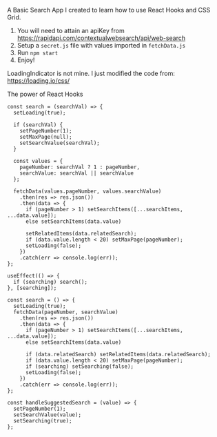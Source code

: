 A Basic Search App I created to learn how to use React Hooks and CSS Grid.

1)  You will need to attain an apiKey from https://rapidapi.com/contextualwebsearch/api/web-search  
2)  Setup a ```secret.js``` file with values imported in ```fetchData.js```  
3)  Run ```npm start```  
4)  Enjoy!


LoadingIndicator is not mine. I just modified the code from: https://loading.io/css/

The power of React Hooks

```
const search = (searchVal) => {
  setLoading(true);

  if (searchVal) {
    setPageNumber(1);
    setMaxPage(null);
    setSearchValue(searchVal);
  }

  const values = {
    pageNumber: searchVal ? 1 : pageNumber,
    searchValue: searchVal || searchValue
  };

  fetchData(values.pageNumber, values.searchValue)
    .then(res => res.json())
    .then(data => {
      if (pageNumber > 1) setSearchItems([...searchItems, ...data.value]);
      else setSearchItems(data.value)

      setRelatedItems(data.relatedSearch);
      if (data.value.length < 20) setMaxPage(pageNumber);
      setLoading(false);
    })
    .catch(err => console.log(err));
};
```

```
useEffect(() => {
  if (searching) search();
}, [searching]);

const search = () => {
  setLoading(true);
  fetchData(pageNumber, searchValue)
    .then(res => res.json())
    .then(data => {
      if (pageNumber > 1) setSearchItems([...searchItems, ...data.value]);
      else setSearchItems(data.value)

      if (data.relatedSearch) setRelatedItems(data.relatedSearch);
      if (data.value.length < 20) setMaxPage(pageNumber);
      if (searching) setSearching(false);
      setLoading(false);
    })
    .catch(err => console.log(err));
};

const handleSuggestedSearch = (value) => {
  setPageNumber(1);
  setSearchValue(value);
  setSearching(true);
};
```
